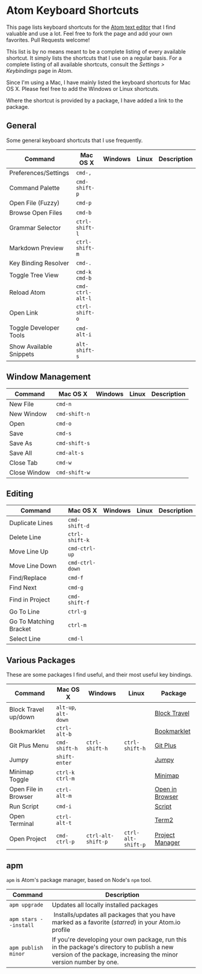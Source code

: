 # Atom Keyboard Shortcuts

This page lists keyboard shortcuts for the [Atom text editor](https://atom.io) that I find valuable and use a lot. Feel free to fork the page and add your own favorites. Pull Requests welcome!

This list is by no means meant to be a complete listing of every available shortcut. It simply lists the shortcuts that I use on a regular basis. For a complete listing of all available shortcuts, consult the _Settings > Keybindings_ page in Atom.

Since I'm using a Mac, I have mainly listed the keyboard shortcuts for Mac OS X. Please feel free to add the Windows or Linux shortcuts.

Where the shortcut is provided by a package, I have added a link to the package.

## General

Some general keyboard shortcuts that I use frequently.

| Command | Mac OS X | Windows | Linux | Description |
| ------- | -------- | ------- | ----- | ----------- |
| Preferences/Settings | `cmd-,` |  |  |  |
| Command Palette | `cmd-shift-p` |  |  |  |
| Open File (Fuzzy) | `cmd-p` |  |  |  |
| Browse Open Files | `cmd-b` |  |  |  |
| Grammar Selector | `ctrl-shift-l` |  |  |  |
| Markdown Preview | `ctrl-shift-m` |  |  |  |
| Key Binding Resolver | `cmd-.` |  |  |  |
| Toggle Tree View | `cmd-k cmd-b` |  |  |  |
| Reload Atom | `cmd-ctrl-alt-l` |  |  |  |
| Open Link | `ctrl-shift-o` |  |  |  |
| Toggle Developer Tools | `cmd-alt-i` |  |  |  |
| Show Available Snippets | `alt-shift-s` |  |  |  |

## Window Management

| Command | Mac OS X | Windows | Linux | Description |
| ------- | -------- | ------- | ----- | ----------- |
| New File | `cmd-n` |  |  |  |
| New Window | `cmd-shift-n` |  |  |  |
| Open | `cmd-o` |  |  |  |
| Save | `cmd-s` |  |  |  |
| Save As | `cmd-shift-s` |  |  |  |
| Save All | `cmd-alt-s` |  |  |  |
| Close Tab | `cmd-w` |  |  |  |
| Close Window | `cmd-shift-w` |  |  |  |

## Editing

| Command | Mac OS X | Windows | Linux | Description |
| ------- | -------- | ------- | ----- | ----------- |
| Duplicate Lines | `cmd-shift-d` |  |  |  |
| Delete Line | `ctrl-shift-k` |  |  |  |
| Move Line Up | `cmd-ctrl-up` |  |  |  |
| Move Line Down | `cmd-ctrl-down` |  |  |  |
| Find/Replace | `cmd-f` |  |  |  |
| Find Next | `cmd-g` |  |  |  |
| Find in Project | `cmd-shift-f` |  |  |  |
| Go To Line | `ctrl-g` |  |  |  |
| Go To Matching Bracket | `ctrl-m` |  |  |  |
| Select Line | `cmd-l` |  |  |  |

## Various Packages

These are some packages I find useful, and their most useful key bindings.

| Command | Mac OS X | Windows | Linux | Package |
| ------- | -------- | ------- | ----- | ----------- |
| Block Travel up/down | `alt-up`, `alt-down` |  |  | [Block Travel](https://atom.io/packages/block-travel) |
| Bookmarklet | `ctrl-alt-b` |  |  | [Bookmarklet](https://atom.io/packages/bookmarklet) |
| Git Plus Menu | `cmd-shift-h` | `ctrl-shift-h` | `ctrl-shift-h` | [Git Plus](https://atom.io/packages/git-plus) |
| Jumpy | `shift-enter` |  |  | [Jumpy](https://atom.io/packages/jumpy) |
| Minimap Toggle | `ctrl-k ctrl-m` |  |  | [Minimap](https://atom.io/packages/minimap) |
| Open File in Browser | `ctrl-alt-m` |  |  | [Open in Browser](https://atom.io/packages/open-in-browser) |
| Run Script | `cmd-i` |  |  | [Script](https://atom.io/packages/script) |
| Open Terminal | `ctrl-alt-t` |  |  | [Term2](https://atom.io/packages/term2) |
| Open Project | `cmd-ctrl-p` | `ctrl-alt-shift-p` | `ctrl-alt-shift-p` | [Project Manager](https://atom.io/packages/project-manager) |

## apm

`apm` is Atom's package manager, based on Node's `npm` tool.

| Command | Description |
| ------- | ----------- |
| `apm upgrade` | Updates all locally installed packages |
| `apm stars --install` | Installs/updates all packages that you have marked as a favorite (_starred_) in your Atom.io profile |
| `apm publish minor` | If you're developing your own package, run this in the package's directory to publish a new version of the package, increasing the minor version number by one. |
